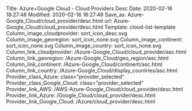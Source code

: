 Title: Azure+Google Cloud - Cloud Providers Desc
Date: 2020-02-16 18:27:48
Modified: 2020-02-16 18:27:48
Save_as: Azure-Google_Cloud/cloud_provider/desc.html
url: Azure-Google_Cloud/cloud_provider/desc.html
Template: cloud-list-template
Column_image_cloudprovider: sort_icon_desc.svg
Column_image_georegion: sort_icon_none.svg
Column_image_continent: sort_icon_none.svg
Column_image_country: sort_icon_none.svg
Column_link_cloudprovider: /Azure-Google_Cloud/cloud_provider/asc.html
Column_link_georegion: /Azure-Google_Cloud/geo_region/asc.html
Column_link_continent: /Azure-Google_Cloud/continent/asc.html
Column_link_country: /Azure-Google_Cloud/display_countries/asc.html
Provider_class_Azure: class="provider_selected"
Provider_class_Google_Cloud: class="provider_selected"
Provider_link_AWS: /AWS-Azure-Google_Cloud/cloud_provider/desc.html
Provider_link_Azure: /Google_Cloud/cloud_provider/desc.html
Provider_link_Google_Cloud: /Azure/cloud_provider/desc.html